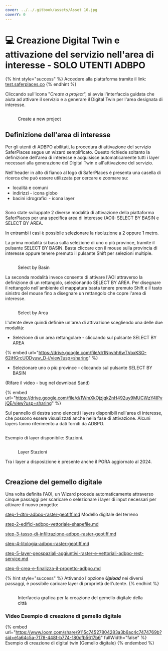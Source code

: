 ```yaml
---
cover: ../../.gitbook/assets/Asset 10.jpg
coverY: 0
---
```


# 💻 Creazione Digital Twin e attivazione del servizio nell'area di interesse - SOLO UTENTI ADBPO

{% hint style="success" %}
Accedere alla piattaforma tramite il link: [test.saferplaces.co](http://test.saferplaces.co/)
{% endhint %}

Cliccando sull'icona "_Create a project_", si avvia l'interfaccia guidata che aiuta ad attivare il servizio e a generare il Digital Twin per l'area designata di interesse.

<figure><img src="../../.gitbook/assets/image (56).png" alt=""><figcaption><p>Create a new project</p></figcaption></figure>

## Definizione dell'area di interesse

Per gli utenti di ADBPO abilitati, la procedura di attivazione del servizio SaferPlaces segue un wizard semplificato. Questo richiede soltanto la definizione dell'area di interesse e acquisisce automaticamente tutti i layer necessari alla generazione del Digital Twin e all'attivazione del servizio.

Nell'header in alto di fianco al logo di SaferPlaces è presenta una casella di ricerca che può essere utilizzata per cercare e zoomare su:

* località e comuni
* indirizzi  - icona globo
* bacini idrografici - icona layer

<figure><img src="../../.gitbook/assets/image (3) (1).png" alt=""><figcaption></figcaption></figure>



Sono state sviluppate 2 diverse modalità di attivazione della piattaforma SaferPlaces per una specifica area di interesse (AOI): SELECT BY BASIN e SELECT BY AREA.&#x20;

In entrambi i casi è possibile selezionare la risoluzione a 2 oppure 1 metro.

La prima modalità si basa sulla selezione di uno o più province, tramite il pulsante SELECT BY BASIN. Basta cliccare con il mouse sulla provincia di interesse oppure tenere premuto il pulsante Shift per selezioni multiple.

<figure><img src="../../.gitbook/assets/image (59).png" alt=""><figcaption><p>Select by Basin</p></figcaption></figure>

La seconda modalità invece consente di attivare l'AOI attraverso la definizione di un rettangolo, selezionando SELECT BY AREA. Per disegnare il rettangolo nell'ambiente di mappatura basta tenere premuto Shift e il tasto sinistro del mouse fino a disegnare un rettangolo che copre l'area di interesse.

<figure><img src="../../.gitbook/assets/image (61).png" alt=""><figcaption><p>Select by Area</p></figcaption></figure>

L'utente deve quindi definire un'area di attivazione scegliendo una delle due modalità:

* Selezione di un area rettangolare - cliccando sul pulsante SELECT BY AREA

{% embed url="https://drive.google.com/file/d/1Npvhh6wTVoxKSO-62jHGrcUODyuw_D-i/view?usp=sharing" %}

* Selezionare uno o più province - cliccando sul pulsante SELECT BY BASIN

(Rifare il video - bug nel download Sand)

{% embed url="https://drive.google.com/file/d/1WmXkOjzjqkZnH492uy9MUCWzY4IPvjQE/view?usp=sharing" %}

Sul pannello di destra sono elencati i layers disponibili nell'area di interesse, che possono essere visualizzati anche nella fase di attivazione. Alcuni layers fanno riferimento a dati forniti da ADBPO.&#x20;

<figure><img src="../../.gitbook/assets/image.png" alt=""><figcaption></figcaption></figure>

Esempio di layer disponibile: Stazioni.

<figure><img src="../../.gitbook/assets/Screenshot 2025-09-09 120221.png" alt=""><figcaption><p>Layer Stazioni</p></figcaption></figure>

Tra i layer a disposizione è presente anche il PGRA aggiornato al 2024.

<figure><img src="../../.gitbook/assets/image (1).png" alt=""><figcaption></figcaption></figure>



## Creazione del gemello digitale

Una volta definita l'AOI, un Wizard procede automaticamente attraverso cinque passaggi per scaricare o selezionare i layer di input necessari per attivare il nuovo progetto:

[step-1-dtm-adbpo-raster-geotiff.md](step-1-dtm-adbpo-raster-geotiff.md "mention") Modello digitale del terreno&#x20;

[step-2-edifici-adbpo-vettoriale-shapefile.md](step-2-edifici-adbpo-vettoriale-shapefile.md "mention")&#x20;

[step-3-tasso-di-infiltrazione-adbpo-raster-geotiff.md](step-3-tasso-di-infiltrazione-adbpo-raster-geotiff.md "mention")

[step-4-litologia-adbpo-raster-geotiff.md](step-4-litologia-adbpo-raster-geotiff.md "mention")

[step-5-layer-geospaziali-aggiuntivi-raster-e-vettoriali-adbpo-rest-service.md](step-5-layer-geospaziali-aggiuntivi-raster-e-vettoriali-adbpo-rest-service.md "mention")

[step-6-crea-e-finalizza-il-progetto-adbpo.md](step-6-crea-e-finalizza-il-progetto-adbpo.md "mention")

{% hint style="success" %}
Attivando l'opzione _**Upload**_ nei diversi passaggi, è possibile caricare layer di proprietà dell'utente.
{% endhint %}

&#x20;

<figure><img src="../../.gitbook/assets/Screenshot 2024-10-09 at 23.42.50.png" alt=""><figcaption><p>Interfaccia grafica per la creazione del gemello digitale della città</p></figcaption></figure>

### Video Esempio di creazione di gemello digitale&#x20;

{% embed url="https://www.loom.com/share/9115c74527804283a3b6ac4c7474769b?sid=e1a64c5a-7178-448f-b774-180cfb5617b6" fullWidth="false" %}
Esempio di creazione di digital twin (Gemello digitale)
{% endembed %}
